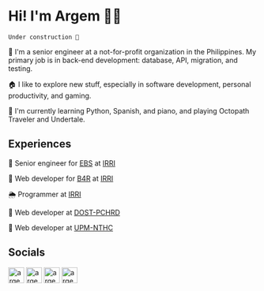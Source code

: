 # Hi! I'm Argem 🧑🏻

`Under construction 🚧`

🏢 I'm a senior engineer at a not-for-profit organization in the Philippines. My primary job is in back-end development: database, API, migration, and testing.

🏠 I like to explore new stuff, especially in software development, personal productivity, and gaming.

📖 I'm currently learning Python, Spanish, and piano, and playing Octopath Traveler and Undertale.

## Experiences

🌱 Senior engineer for [EBS](https://ebs.excellenceinbreeding.org) at [IRRI](https://irri.org)

🌾 Web developer for [B4R](https://b4r.irri.org) at [IRRI](https://irri.org)

🌦 Programmer at [IRRI](https://irri.org)

🦟 Web developer at [DOST-PCHRD](https://pchrd.dost.gov.ph)

🏥 Web developer at [UPM-NTHC](https://telehealth.ph)

## Socials

[<img alt="argemflores | LinkedIn" width="32px" src="https://cdn.jsdelivr.net/npm/simple-icons@v3/icons/linkedin.svg" />](http://linkedin.com/in/argemflores)
[<img alt="argemflores | GitHub" width="32px" src="https://cdn.jsdelivr.net/npm/simple-icons@v3/icons/github.svg" />](http://github.com/argemflores)
[<img alt="argemflores | Twitter" width="32px" src="https://cdn.jsdelivr.net/npm/simple-icons@v3/icons/twitter.svg" />](http://twitter.com/argemflores)
[<img alt="argemflores | Instagram" width="32px" src="https://cdn.jsdelivr.net/npm/simple-icons@v3/icons/instagram.svg" />](http://instagram.com/argemflores)
